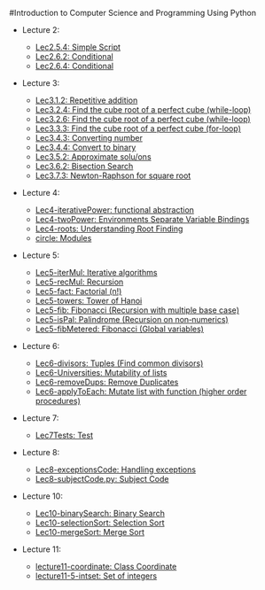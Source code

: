 #Introduction to Computer Science and Programming Using Python

* Lecture 2:
  * [Lec2.5.4: Simple Script](https://github.com/tuanvu216/Course/blob/master/edX/MIT/Introduction%20to%20Computer%20Science%20and%20Programming%20Using%20Python/week_1/lecture_2/lectureCode_Lec2.5.4.py)
  * [Lec2.6.2: Conditional](https://github.com/tuanvu216/Course/blob/master/edX/MIT/Introduction%20to%20Computer%20Science%20and%20Programming%20Using%20Python/week_1/lecture_2/lectureCode_Lec2.6.2.py)
  * [Lec2.6.4: Conditional](https://github.com/tuanvu216/Course/blob/master/edX/MIT/Introduction%20to%20Computer%20Science%20and%20Programming%20Using%20Python/week_1/lecture_2/lectureCode_Lec2.6.4.py)

* Lecture 3:
  * [Lec3.1.2: Repetitive addition](https://github.com/tuanvu216/Course/blob/master/edX/MIT/Introduction%20to%20Computer%20Science%20and%20Programming%20Using%20Python/week_2/lecture_3/lectureCode_lec3.1.2.py)
  * [Lec3.2.4: Find the cube root of a perfect cube (while-loop)](https://github.com/tuanvu216/Course/blob/master/edX/MIT/Introduction%20to%20Computer%20Science%20and%20Programming%20Using%20Python/week_2/lecture_3/lectureCode_lec3.2.4.py)
  * [Lec3.2.6: Find the cube root of a perfect cube (while-loop)](https://github.com/tuanvu216/Course/blob/master/edX/MIT/Introduction%20to%20Computer%20Science%20and%20Programming%20Using%20Python/week_2/lecture_3/lectureCode_lec3.2.6.py)
  * [Lec3.3.3:  Find the cube root of a perfect cube (for-loop)](https://github.com/tuanvu216/Course/blob/master/edX/MIT/Introduction%20to%20Computer%20Science%20and%20Programming%20Using%20Python/week_2/lecture_3/lectureCode_lec3.3.3.py)
  * [Lec3.4.3: Converting number](https://github.com/tuanvu216/Course/blob/master/edX/MIT/Introduction%20to%20Computer%20Science%20and%20Programming%20Using%20Python/week_2/lecture_3/lectureCode_lec3.4.3.py)
  * [Lec3.4.4: Convert to binary](https://github.com/tuanvu216/Course/blob/master/edX/MIT/Introduction%20to%20Computer%20Science%20and%20Programming%20Using%20Python/week_2/lecture_3/lectureCode_lec3.4.4.py)
  * [Lec3.5.2: Approximate
solu/ons](https://github.com/tuanvu216/Course/blob/master/edX/MIT/Introduction%20to%20Computer%20Science%20and%20Programming%20Using%20Python/week_2/lecture_3/lectureCode_lec3.5.2.py)
  * [Lec3.6.2: Bisection Search](https://github.com/tuanvu216/Course/blob/master/edX/MIT/Introduction%20to%20Computer%20Science%20and%20Programming%20Using%20Python/week_2/lecture_3/lectureCode_lec3.6.2.py)
  * [Lec3.7.3: Newton-Raphson for square root
](https://github.com/tuanvu216/Course/blob/master/edX/MIT/Introduction%20to%20Computer%20Science%20and%20Programming%20Using%20Python/week_2/lecture_3/lectureCode_lec3.7.3.py)

* Lecture 4:
  * [Lec4-iterativePower: functional abstraction](https://github.com/tuanvu216/Course/blob/master/edX/MIT/Introduction%20to%20Computer%20Science%20and%20Programming%20Using%20Python/week_2/lecture_4/lectureCode_Lec4-iterativePower.py)
  * [Lec4-twoPower: Environments Separate Variable Bindings](https://github.com/tuanvu216/Course/blob/master/edX/MIT/Introduction%20to%20Computer%20Science%20and%20Programming%20Using%20Python/week_2/lecture_4/lectureCode_Lec4-twoPower.py)
  * [Lec4-roots: Understanding Root Finding](https://github.com/tuanvu216/Course/blob/master/edX/MIT/Introduction%20to%20Computer%20Science%20and%20Programming%20Using%20Python/week_2/lecture_4/lectureCode_Lec4-roots.py)
  * [circle: Modules](https://github.com/tuanvu216/Course/blob/master/edX/MIT/Introduction%20to%20Computer%20Science%20and%20Programming%20Using%20Python/week_2/lecture_4/lectureCode_circle.py)
 
* Lecture 5:
  * [Lec5-iterMul: Iterative
algorithms](https://github.com/tuanvu216/Course/blob/master/edX/MIT/Introduction%20to%20Computer%20Science%20and%20Programming%20Using%20Python/week_3/lecture_5/lectureCode_Lec5-iterMul.py)
  * [Lec5-recMul: Recursion](https://github.com/tuanvu216/Course/blob/master/edX/MIT/Introduction%20to%20Computer%20Science%20and%20Programming%20Using%20Python/week_3/lecture_5/lectureCode_Lec5-recMul.py)
  * [Lec5-fact: Factorial (n!)](https://github.com/tuanvu216/Course/blob/master/edX/MIT/Introduction%20to%20Computer%20Science%20and%20Programming%20Using%20Python/week_3/lecture_5/lectureCode_Lec5-fact.py)
  * [Lec5-towers: Tower of Hanoi](https://github.com/tuanvu216/Course/blob/master/edX/MIT/Introduction%20to%20Computer%20Science%20and%20Programming%20Using%20Python/week_3/lecture_5/lectureCode_Lec5-towers.py)
  * [Lec5-fib: Fibonacci (Recursion with multiple base case)](https://github.com/tuanvu216/Course/blob/master/edX/MIT/Introduction%20to%20Computer%20Science%20and%20Programming%20Using%20Python/week_3/lecture_5/lectureCode_Lec5-fib.py)
  * [Lec5-isPal: Palindrome (Recursion on non‐numerics)](https://github.com/tuanvu216/Course/blob/master/edX/MIT/Introduction%20to%20Computer%20Science%20and%20Programming%20Using%20Python/week_3/lecture_5/lectureCode_Lec5-isPal.py)
  * [Lec5-fibMetered: Fibonacci (Global variables)](https://github.com/tuanvu216/Course/blob/master/edX/MIT/Introduction%20to%20Computer%20Science%20and%20Programming%20Using%20Python/week_3/lecture_5/lectureCode_Lec5-fibMetered.py)
 
* Lecture 6:
  * [Lec6-divisors: Tuples (Find common divisors)](https://github.com/tuanvu216/Course/blob/master/edX/MIT/Introduction%20to%20Computer%20Science%20and%20Programming%20Using%20Python/week_3/lecture_6/lectureCode_Lec6-divisors.py)
  * [Lec6-Universities: Mutability of lists](https://github.com/tuanvu216/Course/blob/master/edX/MIT/Introduction%20to%20Computer%20Science%20and%20Programming%20Using%20Python/week_3/lecture_6/lectureCode_Lec6-Universities.py)
  * [Lec6-removeDups: Remove Duplicates](https://github.com/tuanvu216/Course/blob/master/edX/MIT/Introduction%20to%20Computer%20Science%20and%20Programming%20Using%20Python/week_3/lecture_6/lectureCode_Lec6-removeDups.py)
  * [Lec6-applyToEach: Mutate list with function (higher order procedures)](https://github.com/tuanvu216/Course/blob/master/edX/MIT/Introduction%20to%20Computer%20Science%20and%20Programming%20Using%20Python/week_3/lecture_6/lectureCode_Lec6-applyToEach.py)
 
* Lecture 7:
  * [Lec7Tests: Test](https://github.com/tuanvu216/Course/blob/master/edX/MIT/Introduction%20to%20Computer%20Science%20and%20Programming%20Using%20Python/week_4/lecture_7/lectureCode_Lec7Tests.py)

* Lecture 8:
  * [Lec8-exceptionsCode: Handling exceptions](https://github.com/tuanvu216/Course/blob/master/edX/MIT/Introduction%20to%20Computer%20Science%20and%20Programming%20Using%20Python/week_4/lecture_8/lectureCode_Lec8-exceptionsCode.py)
  * [Lec8-subjectCode.py: Subject Code](https://github.com/tuanvu216/Course/blob/master/edX/MIT/Introduction%20to%20Computer%20Science%20and%20Programming%20Using%20Python/week_4/lecture_8/lectureCode_Lec8-subjectCode.py)

* Lecture 10:
  * [Lec10-binarySearch: Binary Search](https://github.com/tuanvu216/Course/blob/master/edX/MIT/Introduction%20to%20Computer%20Science%20and%20Programming%20Using%20Python/week_5/lecture_10/Lec10-binarySearch.py)
  * [Lec10-selectionSort: Selection Sort](https://github.com/tuanvu216/Course/blob/master/edX/MIT/Introduction%20to%20Computer%20Science%20and%20Programming%20Using%20Python/week_5/lecture_10/Lec10-selectionSort.py)
  * [Lec10-mergeSort: Merge Sort](https://github.com/tuanvu216/Course/tree/master/edX/MIT/Introduction%20to%20Computer%20Science%20and%20Programming%20Using%20Python/week_5/lecture_10)

* Lecture 11:
  * [lecture11-coordinate: Class Coordinate](https://github.com/tuanvu216/Course/blob/master/edX/MIT/Introduction%20to%20Computer%20Science%20and%20Programming%20Using%20Python/week_6/lecture_11/lecture11-coordinate.py)
  * [lecture11-5-intset: Set of integers](https://github.com/tuanvu216/Course/blob/master/edX/MIT/Introduction%20to%20Computer%20Science%20and%20Programming%20Using%20Python/week_6/lecture_11/lecture11-5-intset.py)
